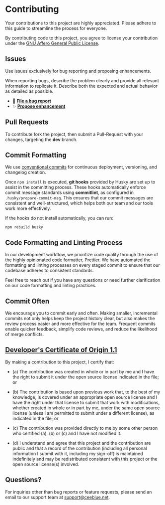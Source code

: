 # Contributing

Your contributions to this project are highly appreciated. Please adhere to this guide to streamline the process for everyone.

By contributing code to this project, you agree to license your contribution under the [GNU Affero General Public License](/LICENSE).

## Issues

Use issues exclusively for bug reporting and proposing enhancements.

When reporting bugs, describe the problem clearly and provide all relevant information to replicate it. Describe both the expected and actual behavior as detailed as possible.

- 🐛 **[File a bug report](https://github.com/CeeblueTV/webrtc-client/issues/new?assignees=&labels=&template=01-bug.md&title=)**
- ✨ **[Propose enhancement](https://github.com/CeeblueTV/webrtc-client/issues/new?assignees=&labels=&template=02-enhancement.md&title=)**

## Pull Requests

To contribute fork the project, then submit a Pull-Request with your changes, targeting the **dev** branch.

## Commit Formatting

We use [conventional commits](https://www.conventionalcommits.org/en/v1.0.0/) for continuous deployment, versioning, and changelog creation.

Once `npm install` is executed, **git hooks** provided by Husky are set up to assist in the committing process. These hooks automatically enforce commit message standards using **commitlint**, as configured in `.husky/prepare-commit-msg`. This ensures that our commit messages are consistent and well-structured, which helps both our team and our tools work more effectively.

If the hooks do not install automatically, you can run:
```shell
npm rebuild husky
```

## Code Formatting and Linting Process

In our development workflow, we prioritize code quality through the use of the highly opinionated code formatter, Prettier. We have automated the formatting and linting processes on every staged commit to ensure that our codebase adheres to consistent standards.

Feel free to reach out if you have any questions or need further clarification on our code formatting and linting practices.

## Commit Often

We encourage you to commit early and often. Making smaller, incremental commits not only helps keep the project history clear, but also makes the review process easier and more effective for the team. Frequent commits enable quicker feedback, simplify code reviews, and reduce the likelihood of merge conflicts.

## [Developer's Certificate of Origin 1.1](https://github.com/nodejs/node/blob/main/CONTRIBUTING.md#developers-certificate-of-origin-11)

By making a contribution to this project, I certify that:

* (a) The contribution was created in whole or in part by me and I
  have the right to submit it under the open source license
  indicated in the file; or

* (b) The contribution is based upon previous work that, to the best
  of my knowledge, is covered under an appropriate open source
  license and I have the right under that license to submit that
  work with modifications, whether created in whole or in part
  by me, under the same open source license (unless I am
  permitted to submit under a different license), as indicated
  in the file; or

* (c) The contribution was provided directly to me by some other
  person who certified (a), (b) or (c) and I have not modified
  it.

* (d) I understand and agree that this project and the contribution
  are public and that a record of the contribution (including all
  personal information I submit with it, including my sign-off) is
  maintained indefinitely and may be redistributed consistent with
  this project or the open source license(s) involved.

## Questions?

For inquiries other than bug reports or feature requests, please send an email to our support team at <support@ceeblue.net>.
